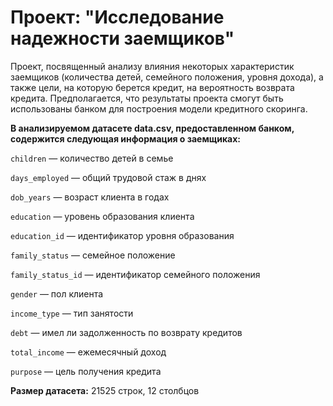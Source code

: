 # Проект: "Исследование надежности заемщиков"

Проект, посвященный анализу влияния некоторых характеристик заемщиков (количества детей, семейного положения, уровня дохода), а также цели, на которую берется кредит, на вероятность возврата кредита. Предполагается, что результаты проекта смогут быть использованы банком для построения модели кредитного скоринга.

**В анализируемом датасете data.csv, предоставленном банком, содержится следующая информация о заемщиках:**

`children` — количество детей в семье

`days_employed` — общий трудовой стаж в днях

`dob_years` — возраст клиента в годах

`education` — уровень образования клиента

`education_id` — идентификатор уровня образования

`family_status` — семейное положение

`family_status_id` — идентификатор семейного положения

`gender` — пол клиента

`income_type` — тип занятости

`debt` — имел ли задолженность по возврату кредитов

`total_income` — ежемесячный доход

`purpose` — цель получения кредита

**Размер датасета:** 21525 строк, 12 столбцов



